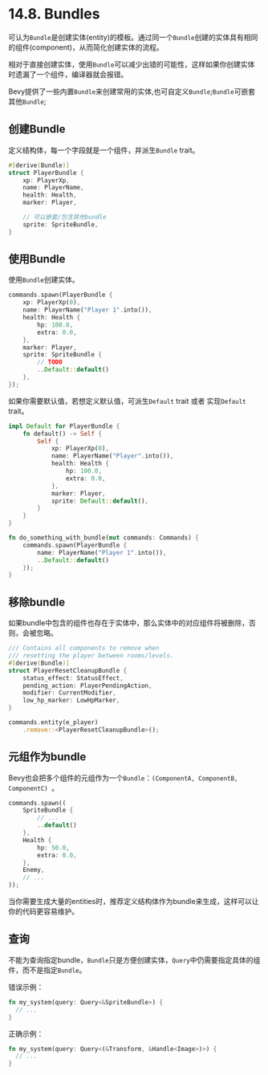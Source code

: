 # 14.8. Bundles

可认为`Bundle`是创建实体(entity)的模板。通过同一个`Bundle`创建的实体具有相同的组件(component)，从而简化创建实体的流程。

相对于直接创建实体，使用`Bundle`可以减少出错的可能性，这样如果你创建实体时遗漏了一个组件，编译器就会报错。

Bevy提供了一些内置`Bundle`来创建常用的实体,也可自定义`Bundle`;`Bundle`可嵌套其他`Bundle`;

## 创建Bundle

定义结构体，每一个字段就是一个组件，并派生`Bundle` trait。

```rust
#[derive(Bundle)]
struct PlayerBundle {
    xp: PlayerXp,
    name: PlayerName,
    health: Health,
    marker: Player,

    // 可以嵌套/包含其他bundle
    sprite: SpriteBundle,
}
```

## 使用Bundle

使用`Bundle`创建实体。

```rust
commands.spawn(PlayerBundle {
    xp: PlayerXp(0),
    name: PlayerName("Player 1".into()),
    health: Health {
        hp: 100.0,
        extra: 0.0,
    },
    marker: Player,
    sprite: SpriteBundle {
        // TODO
        ..Default::default()
    },
});
```

如果你需要默认值，若想定义默认值，可派生`Default` trait 或者 实现`Default` trait。

```rust
impl Default for PlayerBundle {
    fn default() -> Self {
        Self {
            xp: PlayerXp(0),
            name: PlayerName("Player".into()),
            health: Health {
                hp: 100.0,
                extra: 0.0,
            },
            marker: Player,
            sprite: Default::default(),
        }
    }
}

fn do_something_with_bundle(mut commands: Commands) {
    commands.spawn(PlayerBundle {
        name: PlayerName("Player 1".into()),
        ..Default::default()
    });
}
```

## 移除bundle

如果bundle中包含的组件也存在于实体中，那么实体中的对应组件将被删除，否则，会被忽略。

```rust
/// Contains all components to remove when
/// resetting the player between rooms/levels.
#[derive(Bundle)]
struct PlayerResetCleanupBundle {
    status_effect: StatusEffect,
    pending_action: PlayerPendingAction,
    modifier: CurrentModifier,
    low_hp_marker: LowHpMarker,
}
```
```rust
commands.entity(e_player)
    .remove::<PlayerResetCleanupBundle>();
```
## 元组作为bundle

Bevy也会把多个组件的元组作为一个`Bundle`：`(ComponentA, ComponentB, ComponentC)
`。

```rust
commands.spawn((
    SpriteBundle {
        // ...
        ..default()
    },
    Health {
        hp: 50.0,
        extra: 0.0,
    },
    Enemy,
    // ...
));
```

当你需要生成大量的entities时，推荐定义结构体作为bundle来生成，这样可以让你的代码更容易维护。

## 查询

不能为查询指定bundle，`Bundle`只是方便创建实体，`Query`中仍需要指定具体的组件，而不是指定`Bundle`。

错误示例：

```rust
fn my_system(query: Query<&SpriteBundle>) {
  // ...
}
```

正确示例：

```rust
fn my_system(query: Query<(&Transform, &Handle<Image>)>) {
  // ...
}
```